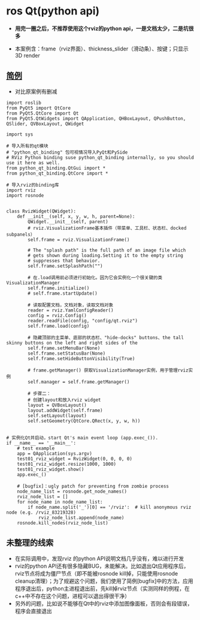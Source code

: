 # ros Qt(python api)

* **用完一圈之后，不推荐使用这个rviz的python api，一是文档太少，二是坑很多**

- 本案例含：frame（rviz界面）、thickness_slider（滑动条）、按键；只显示 3D render

  

## [简例](http://docs.ros.org/en/lunar/api/rviz_python_tutorial/html/index.html)

- 对比原案例有删减

```
import roslib
from PyQt5 import QtCore
from PyQt5.QtCore import Qt
from PyQt5.QtWidgets import QApplication, QHBoxLayout, QPushButton, QSlider, QVBoxLayout, QWidget

import sys

# 导入所有的qt模块
# "python_qt_binding" 包可视情况导入PyQt和PySide
# RViz Python binding suse python_qt_binding internally, so you should use it here as well.
from python_qt_binding.QtGui import *
from python_qt_binding.QtCore import *

# 导入rviz的binding库
import rviz
import rosnode


class RvizWidget(QWidget):
    def __init__(self, x, y, w, h, parent=None):
        QWidget.__init__(self, parent)
        # rviz.VisualizationFrame基本插件（带菜单、工具栏、状态栏、docked subpanels）
        self.frame = rviz.VisualizationFrame()

        # The "splash path" is the full path of an image file which
        # gets shown during loading.Setting it to the empty string
        # suppresses that behavior.
        self.frame.setSplashPath("")

        # 在.load调用前必须进行初始化。因为它会实例化一个很关键的类VisualizationManager
        self.frame.initialize()
        # self.frame.startUpdate()

        # 读取配置文档，文档对象，读取文档对象
        reader = rviz.YamlConfigReader()
        config = rviz.Config()
        reader.readFile(config, "config/qt.rviz")
        self.frame.load(config)

        # 隐藏顶部的主菜单、底部的状态栏、"hide-docks" buttons、the tall skinny buttons on the left and right sides of the
        self.frame.setMenuBar(None)
        self.frame.setStatusBar(None)
        self.frame.setHideButtonVisibility(True)

        # frame.getManager() 获取VisualizationManager实例，用于管理rviz实例
        self.manager = self.frame.getManager()

        # 步骤二：
        # 创建layout和放入rviz widget
        layout = QVBoxLayout()
        layout.addWidget(self.frame)
        self.setLayout(layout)
        self.setGeometry(QtCore.QRect(x, y, w, h))


# 实例化Qt并启动，start Qt's main event loop (app.exec_()).
if __name__ == '__main__':
    # test example
    app = QApplication(sys.argv)
    test01_rviz_widget = RvizWidget(0, 0, 0, 0)
    test01_rviz_widget.resize(1000, 1000)
    test01_rviz_widget.show()
    app.exec_()

    # [bugfix]：ugly patch for preventing from zombie process
    node_name_list = rosnode.get_node_names()
    rviz_node_list = []
    for node_name in node_name_list:
        if node_name.split('_')[0] == '/rviz':  # kill anonymous rviz node (e.g. /rviz_83219328)
            rviz_node_list.append(node_name)
    rosnode.kill_nodes(rviz_node_list)
```



## 未整理的线索

- 在实际调用中，发现rviz 的python API说明文档几乎没有，难以进行开发
- rviz的python API还有很多隐藏BUG，未能解决。比如退出Qt应用程序后，rviz节点将成为僵尸节点（即不能被rosnode kill掉，只能使用rosnode cleanup清理）；为了规避这个问题，我们使用了简例[bugfix]中的方法，应用程序退出后，python主进程退出前，先kill掉rviz节点（实测同样的例程，在c++中不存在这个问题，进程可以退出得很干净）
- 另外的问题，比如说不能够在Qt中的rviz中添加图像面板，否则会有段错误，程序会直接退出